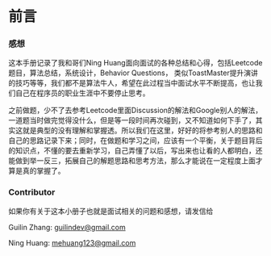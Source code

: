 # 前言

### 感想

这本手册记录了我和哥们Ning Huang面向面试的各种总结和心得，包括Leetcode题目，算法总结，系统设计，Behavior Questions， 类似ToastMaster提升演讲的技巧等等，我们都不是算法牛人，希望在此过程当中面试水平不断提高，也让我们自己在程序员的职业生涯中不要停止思考。

 之前做题，少不了去参考Leetcode里面Discussion的解法和Google别人的解法，一道题当时做完觉得没什么，但是等一段时间再次碰到，又不知道如何下手了，其实这就是典型的没有理解和掌握透。所以我们在这里，好好的将参考别人的思路和自己的思路记录下来；同时，在做题和学习之间，应该有一个平衡，关于题目背后的知识点，不懂的要去重新学习，自己弄懂了以后，写出来也让看的人都明白，还能做到举一反三，拓展自己的解题思路和思考方法，那么才能说在一定程度上面才算是真的掌握了。

### Contributor

如果你有关于这本小册子也就是面试相关的问题和感想，请发信给

Guilin Zhang: guilindev@gmail.com

Ning Huang: mehuang123@gmail.com 

